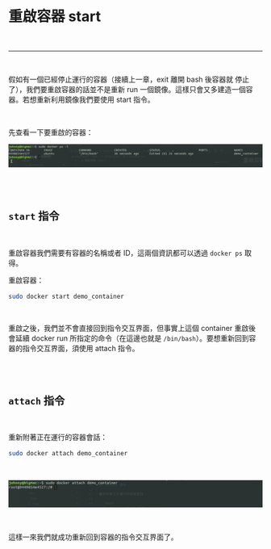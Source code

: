 # 重啟容器 start

<br>

---

<br>

假如有一個已經停止運行的容器（接續上一章，exit 離開 bash 後容器就
停止了），我們要重啟容器的話並不是重新 run 一個鏡像。這樣只會又多建造一個容器。若想重新利用鏡像我們要使用 start 指令。

<br>

先查看一下要重啟的容器：

![1](imgs/1.png)

<br>
<br>

## `start` 指令

<br>

重啟容器我們需要有容器的名稱或者 ID，這兩個資訊都可以透過 `docker ps` 取得。

重啟容器：

```bash
sudo docker start demo_container
```

<br>

重啟之後，我們並不會直接回到指令交互界面，但事實上這個 container 重啟後會延續 docker run 所指定的命令（在這邊也就是 `/bin/bash`）。要想重新回到容器的指令交互界面，須使用 attach 指令。

<br>
<br>

## `attach` 指令

<br>

重新附著正在運行的容器會話：

```bash
sudo docker attach demo_container
```

<br>

![2](imgs/2.png)

<br>

這樣一來我們就成功重新回到容器的指令交互界面了。


